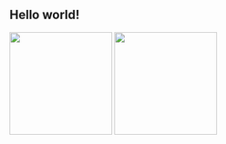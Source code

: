## Hello world!

<div>
  <img height="180cm" src="https://github-readme-stats.vercel.app/api?username=Francisco-Guilherme-oficial&show_icons=true&theme=transparent"/>
  <img height="180cm" src="https://github-readme-stats.vercel.app/api/top-langs/?username=Francisco-Guilherme-oficial&layout=compact&theme=compact"/>
</div>
